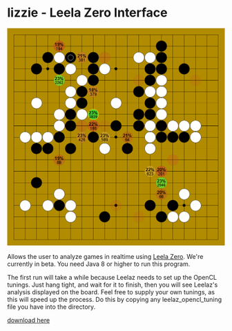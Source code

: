 # lizzie - Leela Zero Interface
![screenshot](/screen.png?raw=true)

Allows the user to analyze games in realtime using [Leela Zero](https://www.github.com/gcp/leela-zero). We're currently in beta. You need Java 8 or higher to run this program.

The first run will take a while because Leelaz needs to set up the OpenCL tunings. Just hang tight, and wait for it to finish, then you will see Leelaz's analysis displayed on the board. Feel free to supply your own tunings, as this will speed up the process. Do this by copying any leelaz_opencl_tuning file you have into the directory.

[download here](https://github.com/CamWagner/lizzie/releases/tag/0.2)

